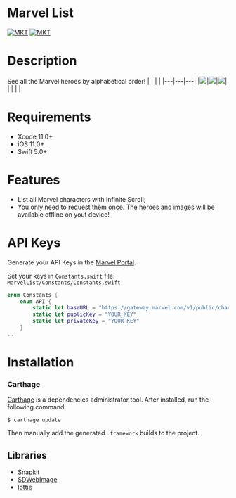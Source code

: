 # Marvel List
[![MKT](https://img.shields.io/badge/language-Swift-orange.svg)](https://img.shields.io/badge/language-Swift-orange.svg) [![MKT](https://img.shields.io/badge/platform-iOS-lightgrey.svg)](https://img.shields.io/badge/platform-iOS-lightgrey.svg)
# Description
See all the Marvel heroes by alphabetical order!
|   |   |   |
|---|---|---|
|![](screenshots/img1.png)|![](screenshots/img2.png)|![](screenshots/img3.png)|
|   |   |   |

# Requirements
-   Xcode 11.0+
-   iOS 11.0+
-   Swift 5.0+

# Features
  - List all Marvel characters with Infinite Scroll;
  - You only need to request them once. The heroes and images will be available offline on yout device!
  
# API Keys
Generate your API Keys in the [Marvel Portal](https://developer.marvel.com).

Set your keys in `Constants.swift` file:
`MarvelList/Constants/Constants.swift`

````swift
enum Constants {
    enum API {
        static let baseURL = "https://gateway.marvel.com/v1/public/characters"
        static let publicKey = "YOUR_KEY"
        static let privateKey = "YOUR_KEY"
    }
...
````
# Installation  
### Carthage 
 [Carthage](https://github.com/Carthage/Carthage) is a dependencies administrator tool. After installed, run the following command:
```console
$ carthage update
```
Then manually add the generated ```.framework``` builds to the project.

## Libraries
- [Snapkit](https://github.com/SnapKit/SnapKit)
- [SDWebImage](https://github.com/rs/SDWebImage)
- [lottie](https://github.com/airbnb/lottie-ios)
